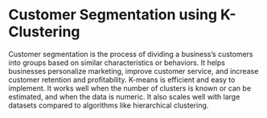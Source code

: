 # Customer Segmentation using K-Clustering

Customer segmentation is the process of dividing a business’s customers into groups based on similar characteristics or behaviors. It helps businesses personalize marketing, improve customer service, and increase customer retention and profitability.
K-means is efficient and easy to implement. It works well when the number of clusters is known or can be estimated, and when the data is numeric. It also scales well with large datasets compared to algorithms like hierarchical clustering.

